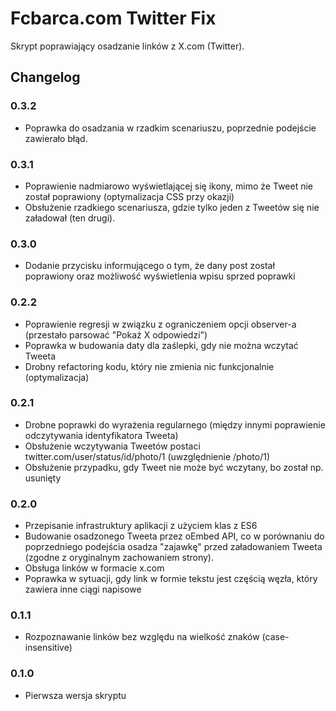 # Fcbarca.com Twitter Fix

Skrypt poprawiający osadzanie linków z X.com (Twitter).

## Changelog

### 0.3.2
- Poprawka do osadzania w rzadkim scenariuszu, poprzednie podejście zawierało błąd.

### 0.3.1
- Poprawienie nadmiarowo wyświetlającej się ikony, mimo że Tweet nie został poprawiony (optymalizacja CSS przy okazji)
- Obsłużenie rzadkiego scenariusza, gdzie tylko jeden z Tweetów się nie załadował (ten drugi).

### 0.3.0
- Dodanie przycisku informującego o tym, że dany post został poprawiony oraz możliwość wyświetlenia wpisu sprzed poprawki

### 0.2.2
- Poprawienie regresji w związku z ograniczeniem opcji observer-a (przestało parsować "Pokaż X odpowiedzi")
- Poprawka w budowania daty dla zaślepki, gdy nie można wczytać Tweeta
- Drobny refactoring kodu, który nie zmienia nic funkcjonalnie (optymalizacja)

### 0.2.1
- Drobne poprawki do wyrażenia regularnego (między innymi poprawienie odczytywania identyfikatora Tweeta)
- Obsłużenie wczytywania Tweetów postaci twitter.com/user/status/id/photo/1 (uwzględnienie /photo/1)
- Obsłużenie przypadku, gdy Tweet nie może być wczytany, bo został np. usunięty

### 0.2.0
- Przepisanie infrastruktury aplikacji z użyciem klas z ES6
- Budowanie osadzonego Tweeta przez oEmbed API, co w porównaniu do poprzedniego podejścia osadza "zajawkę" przed załadowaniem Tweeta (zgodne z oryginalnym zachowaniem strony).
- Obsługa linków w formacie x.com
- Poprawka w sytuacji, gdy link w formie tekstu jest częścią węzła, który zawiera inne ciągi napisowe

### 0.1.1
- Rozpoznawanie linków bez względu na wielkość znaków (case-insensitive)

### 0.1.0
- Pierwsza wersja skryptu
